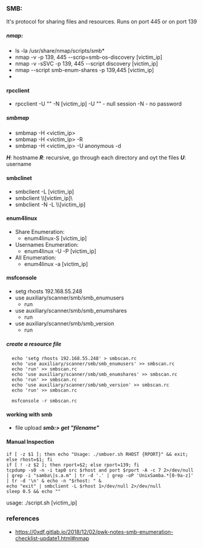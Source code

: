 ### SMB:
  It's protocol for sharing files and resources. Runs on port 445 or on port 139
  
##### nmap:
- ls -la /usr/share/nmap/scripts/smb*
- nmap -v -p 139, 445 --scrip=smb-os-discovery [victim_ip]
- nmap -v -sSVC -p 139, 445 --script discovery [victim_ip]
- nmap --script smb-enum-shares -p 139,445 [victim_ip]
- 

#### rpcclient
- rpcclient -U "" -N [victim_ip]
  -U "" - null session
  -N - no password

##### smbmap
  - smbmap -H <victim_ip>
  - smbmap -H <victim_ip> -R
  - smbmap -H <victim_ip> -U anonymous -d <directory>
  
  ***H***: hostname
  ***R***: recursive, go through each directory and oyt the files
  ***U***: username
  
#### smbclinet
  - smbclient -L [victim_ip]
  - smbclient \\\\[victim_ip]\\<directory>
  - smbclient -N -L \\\\\[victim_ip]
  
#### enum4linux
  - Share Enumeration:
    - enum4linux-S [victim_ip]
  - Usernames Enumeration:
    - enum4linux -U -P [victim_ip]
  - All Enumeration:  
    - enum4linux -a [victim_ip]
    
#### msfconsole
  - setg rhosts 192.168.55.248
  - use auxiliary/scanner/smb/smb_enumusers
    - run
  - use auxiliary/scanner/smb/smb_enumshares
    - run
  - use auxiliary/scanner/smb/smb_version
    - run
##### create a resource file
```
  echo 'setg rhosts 192.168.55.248' > smbscan.rc
  echo 'use auxiliary/scanner/smb/smb_enumusers' >> smbscan.rc
  echo 'run' >> smbscan.rc
  echo 'use auxiliary/scanner/smb/smb_enumshares' >> smbscan.rc
  echo 'run' >> smbscan.rc
  echo 'use auxiliary/scanner/smb/smb_version' >> smbscan.rc
  echo 'run' >> smbscan.rc
  
  msfconsole -r smbscan.rc
```

#### working with smb
  - file upload
  ***smb:> get "filename"***
  
#### Manual Inspection
```
if [ -z $1 ]; then echo "Usage: ./smbver.sh RHOST {RPORT}" && exit; else rhost=$1; fi
if [ ! -z $2 ]; then rport=$2; else rport=139; fi
tcpdump -s0 -n -i tap0 src $rhost and port $rport -A -c 7 2>/dev/null | grep -i "samba\|s.a.m" | tr -d '.' | grep -oP 'UnixSamba.*[0-9a-z]' | tr -d '\n' & echo -n "$rhost: " &
echo "exit" | smbclient -L $rhost 1>/dev/null 2>/dev/null
sleep 0.5 && echo ""
```
usage: ./script.sh [victim_ip]

### references
- https://0xdf.gitlab.io/2018/12/02/pwk-notes-smb-enumeration-checklist-update1.html#nmap

